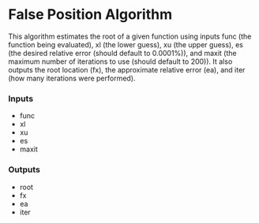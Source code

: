 # False Position Algorithm
This algorithm estimates the root of a given function using inputs func (the function being evaluated), xl (the lower guess), xu (the upper guess), es (the desired relative error (should default to 0.0001%)), and maxit (the maximum number of iterations to use (should default to 200)). It also outputs the root location (fx), the approximate relative error (ea), and iter (how many iterations were performed).
### **Inputs**
- func
- xl
- xu
- es
- maxit
### **Outputs**
- root
- fx
- ea
- iter
